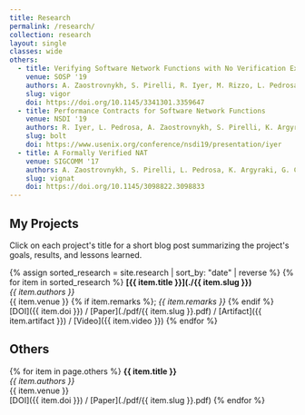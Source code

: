 ```yaml
---
title: Research
permalink: /research/
collection: research
layout: single
classes: wide
others:
  - title: Verifying Software Network Functions with No Verification Expertise
    venue: SOSP '19
    authors: A. Zaostrovnykh, S. Pirelli, R. Iyer, M. Rizzo, L. Pedrosa, K. Argyraki, G. Candea
    slug: vigor
    doi: https://doi.org/10.1145/3341301.3359647
  - title: Performance Contracts for Software Network Functions
    venue: NSDI '19
    authors: R. Iyer, L. Pedrosa, A. Zaostrovnykh, S. Pirelli, K. Argyraki, G. Candea
    slug: bolt
    doi: https://www.usenix.org/conference/nsdi19/presentation/iyer
  - title: A Formally Verified NAT
    venue: SIGCOMM '17
    authors: A. Zaostrovnykh, S. Pirelli, L. Pedrosa, K. Argyraki, G. Candea
    slug: vignat
    doi: https://doi.org/10.1145/3098822.3098833
---
```


## My Projects

Click on each project's title for a short blog post summarizing the project's goals, results, and lessons learned.

{% assign sorted_research = site.research | sort_by: "date" | reverse %}
{% for item in sorted_research %}
  **[{{ item.title }}](./{{ item.slug }})** <br>
  *{{ item.authors }}* <br>
  {{ item.venue }} {% if item.remarks %}; *{{ item.remarks }}* {% endif %} <br>
  [DOI]({{ item.doi }}) / [Paper](./pdf/{{ item.slug }}.pdf) / [Artifact]({{ item.artifact }}) / [Video]({{ item.video }})
{% endfor %}


## Others

{% for item in page.others %}
  **{{ item.title }}** <br>
  *{{ item.authors }}* <br>
  {{ item.venue }} <br>
  [DOI]({{ item.doi }}) / [Paper](./pdf/{{ item.slug }}.pdf)
{% endfor %}
